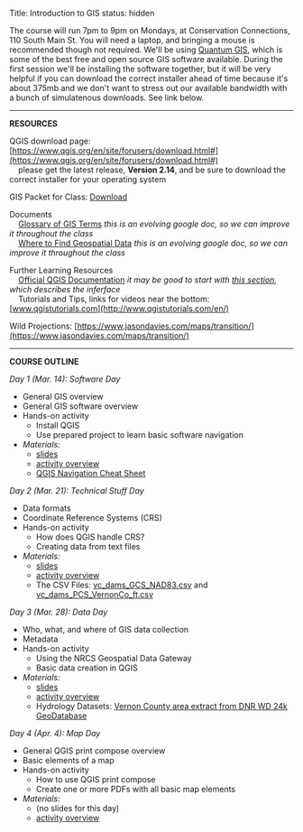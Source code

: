 Title: Introduction to GIS
status: hidden

The course will run 7pm to 9pm on Mondays, at Conservation Connections, 110 South Main St. You will need a laptop, and bringing a mouse is recommended though not required. We'll be using [Quantum GIS](https://www.qgis.org/en/site/), which is some of the best free and open source GIS software available. During the first session we'll be installing the software together, but it will be very helpful if you can download the correct installer ahead of time because it's about 375mb and we don't want to stress out our available bandwidth with a bunch of simulatenous downloads.  See link below.

---

**RESOURCES**

QGIS download page: [https://www.qgis.org/en/site/forusers/download.html#](https://www.qgis.org/en/site/forusers/download.html#)
<br>&nbsp;&nbsp;&nbsp;&nbsp;please get the latest release, **Version 2.14**, and be sure to download the correct installer for your operating system

GIS Packet for Class: [Download](https://s3-us-west-2.amazonaws.com/legiongis.com/safe/gis_intro/GIS_Packet_031416.zip)

Documents
<br>&nbsp;&nbsp;&nbsp;&nbsp;[Glossary of GIS Terms](https://docs.google.com/document/d/1KV-BNb3nFhFHKfTG48yF-vfAi-lwOhRc-Ke_4Ywk1IU/pub) _this is an evolving google doc, so we can improve it throughout the class_
<br>&nbsp;&nbsp;&nbsp;&nbsp;[Where to Find Geospatial Data](https://docs.google.com/document/d/1MmuemQHztnSK5Xj4DNlbgvtXErR0w_aImZjQWyz3N1Y/pub) _this is an evolving google doc, so we can improve it throughout the class_

Further Learning Resources
<br>&nbsp;&nbsp;&nbsp;&nbsp;[Official QGIS Documentation](http://docs.qgis.org/2.8/en/docs/user_manual/index.html) _it may be good to start with [this section](http://docs.qgis.org/2.8/en/docs/user_manual/introduction/qgis_gui.html), which describes the inferface_
<br>&nbsp;&nbsp;&nbsp;&nbsp;Tutorials and Tips, links for videos near the bottom: [www.qgistutorials.com](http://www.qgistutorials.com/en/)

Wild Projections: [https://www.jasondavies.com/maps/transition/](https://www.jasondavies.com/maps/transition/)

---

**COURSE OUTLINE**

_Day 1 (Mar. 14): Software Day_

+  General GIS overview
+  General GIS software overview
+  Hands-on activity
    +  Install QGIS
    +  Use prepared project to learn basic software navigation
+  _Materials:_
    +  [slides](
https://s3-us-west-2.amazonaws.com/legiongis.com/safe/gis_intro/day1/IntroClass_Day1_Slides.pdf)
    +  [activity overview](https://s3-us-west-2.amazonaws.com/legiongis.com/safe/gis_intro/day1/Day1Activity_ConfigureInterfaceNavigation.pdf)
    +  [QGIS Navigation Cheat Sheet](https://s3-us-west-2.amazonaws.com/legiongis.com/safe/gis_intro/day1/QGIS_Navigation_Cheat_Sheet.pdf)


_Day 2 (Mar. 21): Technical Stuff Day_

+  Data formats
+  Coordinate Reference Systems (CRS)
+  Hands-on activity
    +  How does QGIS handle CRS?
    +  Creating data from text files
+  _Materials:_
    +  [slides](https://s3-us-west-2.amazonaws.com/legiongis.com/safe/gis_intro/day2/IntroClass_Day2_Slides.pdf)
    +  [activity overview](https://s3-us-west-2.amazonaws.com/legiongis.com/safe/gis_intro/day2/Day+2+Activity+%E2%80%94+CRS.pdf)
    +  The CSV Files: [vc_dams_GCS_NAD83.csv](	
https://s3-us-west-2.amazonaws.com/legiongis.com/safe/gis_intro/day2/vc_dams_GCS_NAD83.csv) and [vc_dams_PCS_VernonCo_ft.csv](https://s3-us-west-2.amazonaws.com/legiongis.com/safe/gis_intro/day2/vc_dams_PCS_VernonCo_ft.csv)
    
_Day 3 (Mar. 28): Data Day_

+  Who, what, and where of GIS data collection
+  Metadata
+  Hands-on activity
    +  Using the NRCS Geospatial Data Gateway
    +  Basic data creation in QGIS
+  _Materials:_
    + [slides](
https://s3-us-west-2.amazonaws.com/legiongis.com/safe/gis_intro/day3/IntroClass_Day3_slides032916.pdf)
    +  [activity overview](
https://s3-us-west-2.amazonaws.com/legiongis.com/safe/gis_intro/day3/Day+3+Activity+%E2%80%94+Finding+and+Importing+Data.pdf)
    +  Hydrology Datasets: [Vernon County area extract from DNR WD 24k GeoDatabase](
https://s3-us-west-2.amazonaws.com/legiongis.com/safe/gis_intro/day3/WD_HYDRO_vcHUC12_clip.zip)
    
_Day 4 (Apr. 4): Map Day_

+  General QGIS print compose overview
+  Basic elements of a map
+  Hands-on activity
    +  How to use QGIS print compose
    +  Create one or more PDFs with all basic map elements
+  _Materials:_
    +  (no slides for this day)
    +  [activity overview](	
https://s3-us-west-2.amazonaws.com/legiongis.com/safe/gis_intro/day4/Day+4+Activity+-+Composing+Maps+for+Print.pdf)
